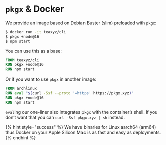 # `pkgx` & Docker

We provide an image based on Debian Buster (slim) preloaded with `pkgx`:

```sh
$ docker run -it teaxyz/cli
$ pkgx +node@16
$ npm start
```

You can use this as a base:

```Dockerfile
FROM teaxyz/cli
RUN pkgx +node@16
RUN npm start
```

Or if you want to use `pkgx` in another image:

```Dockerfile
FROM archlinux
RUN eval "$(curl -Ssf --proto '=https' https://pkgx.xyz)"
RUN pkgx +node@16
RUN npm start
```

`eval`ing our one-liner also integrates `pkgx` with the container’s shell.
If you don’t want that you can `curl -Ssf pkgx.xyz | sh` instead.


{% hint style="success" %}
We have binaries for Linux aarch64 (arm64) thus Docker on your Apple Silicon
Mac is as fast and easy as deployments.
{% endhint %}
